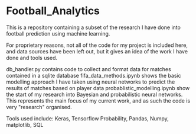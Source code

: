 # Football_Analytics

This is a repository containing a subset of the research I have done into football prediction using machine learning.

For proprietary reasons, not all of the code for my project is included here, and data sources have been left out, but
it gives an idea of the work I have done and tools used.

db_handler.py contains code to collect and format data for matches contained in a sqlite database
fifa_data_methods.ipynb shows the basic modelling approach I have taken using neural networks to predict the results of matches
based on player data
probablistic_modelling.ipynb show the start of my research into Bayesian and probabilistic neural networks. This represents the
main focus of my current work, and as such the code is very "research" organised.

Tools used include: Keras, Tensorflow Probability, Pandas, Numpy, matplotlib, SQL
